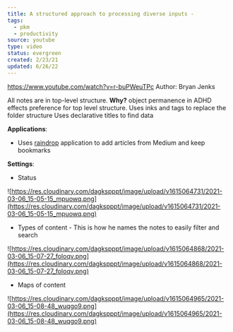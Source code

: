 ```yaml
---
title: A structured approach to processing diverse inputs - 
tags:
  - pkm
  - productivity
source: youtube
type: video
status: evergreen
created: 2/23/21
updated: 6/26/22
---
```


<https://www.youtube.com/watch?v=r-buPWeuTPc>
Author: Bryan Jenks

All notes are in top-level structure.
**Why?** object permanence in ADHD effects preference for top level structure.
Uses inks and tags to replace the folder structure
Uses declarative titles to find data

**Applications**:

- Uses [raindrop](https://raindrop.io/) application to add articles from Medium and keep bookmarks

**Settings**:

- Status

![https://res.cloudinary.com/dagkspppt/image/upload/v1615064731/2021-03-06_15-05-15_mpuowq.png](https://res.cloudinary.com/dagkspppt/image/upload/v1615064731/2021-03-06_15-05-15_mpuowq.png)

- Types of content - This is how he names the notes to easily filter and search

![https://res.cloudinary.com/dagkspppt/image/upload/v1615064868/2021-03-06_15-07-27_foloqv.png](https://res.cloudinary.com/dagkspppt/image/upload/v1615064868/2021-03-06_15-07-27_foloqv.png)

- Maps of content

![https://res.cloudinary.com/dagkspppt/image/upload/v1615064965/2021-03-06_15-08-48_wuqgo9.png](https://res.cloudinary.com/dagkspppt/image/upload/v1615064965/2021-03-06_15-08-48_wuqgo9.png)
